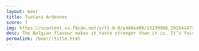 ```yaml
---
layout: beer
title: Tuatara Ardennes
score: 7
img: https://scontent.xx.fbcdn.net/v/t1.0-0/p480x480/13239986_10154147273578745_3214682018646558241_n.jpg?oh=355f4d8472e21c002b88397c0a42df7d&oe=58C23BA7
desc: The Belgian flavour makes it taste stronger than it is. It’s fairly good but there are so many better Belgian beers out there that it’s not doing enough to bring me back
permalink: /beer/:title.html
---
```

